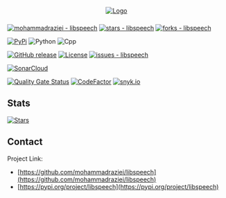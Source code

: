 <p align="center">
  <a href="https://github.com/mohammadraziei/libspeech">
    <img src="https://github.com/MohammadRaziei/libspeech/raw/master/docs/images/logo/libspeech-logo-1.svg" alt="Logo">
  </a>
  <h3 align="center">

[//]: # (    Fastest domain extractor library written in C++ with python binding.)
  </h3>
  <h4 align="center">

[//]: # (    First and complete library for parsing url in C++ and Python and Command Line)
  </h4>
</p>

[![mohammadraziei - libspeech](https://img.shields.io/static/v1?label=mohammadraziei&message=libspeech&color=white&logo=github)](https://github.com/mohammadraziei/libspeech "Go to GitHub repo")
[![stars - libspeech](https://img.shields.io/github/stars/mohammadraziei/libspeech?style=social)](https://github.com/mohammadraziei/libspeech)
[![forks - libspeech](https://img.shields.io/github/forks/mohammadraziei/libspeech?style=social)](https://github.com/mohammadraziei/libspeech)

[![PyPi](https://img.shields.io/pypi/v/libspeech.svg)](https://pypi.org/project/libspeech/)
![Python](https://img.shields.io/badge/Python-3.8%20%7C%203.9%20%7C%203.10%20%7C%203.11-blue)
![Cpp](https://img.shields.io/badge/C++-17-blue)


[![GitHub release](https://img.shields.io/github/release/mohammadraziei/libspeech?include_prereleases=&sort=semver&color=purple)](https://github.com/mohammadraziei/libspeech/releases/)
[![License](https://img.shields.io/badge/License-MIT-purple)](#license)
[![issues - libspeech](https://img.shields.io/github/issues/mohammadraziei/libspeech)](https://github.com/mohammadraziei/libspeech/issues)


[![SonarCloud](https://sonarcloud.io/images/project_badges/sonarcloud-white.svg)](https://sonarcloud.io/summary/new_code?id=MohammadRaziei_libspeech)

[![Quality Gate Status](https://sonarcloud.io/api/project_badges/measure?project=MohammadRaziei_libspeech&metric=alert_status)](https://sonarcloud.io/summary/new_code?id=MohammadRaziei_libspeech)
[![CodeFactor](https://www.codefactor.io/repository/github/mohammadraziei/libspeech/badge/master)](https://www.codefactor.io/repository/github/mohammadraziei/libspeech/overview/master)
[![snyk.io](https://snyk.io/advisor/python/libspeech/badge.svg)](https://snyk.io/advisor/python/libspeech)

[//]: # ([![View site - GH Pages]&#40;https://img.shields.io/badge/View_site-GH_Pages-2ea44f?style=for-the-badge&#41;]&#40;https://mohammadraziei.github.io/libspeech/&#41;)



## Stats
[![Stars](https://starchart.cc/mohammadraziei/libspeech.svg?variant=adaptive)](https://starchart.cc/mohammadraziei/libspeech)

## Contact

<!-- Gal Ben David - gal@intsights.com -->

Project Link:
- [https://github.com/mohammadraziei/libspeech](https://github.com/mohammadraziei/libspeech)
- [https://pypi.org/project/libspeech](https://pypi.org/project/libspeech)



[license-shield]: https://img.shields.io/github/license/othneildrew/Best-README-Template.svg?style=flat-square
